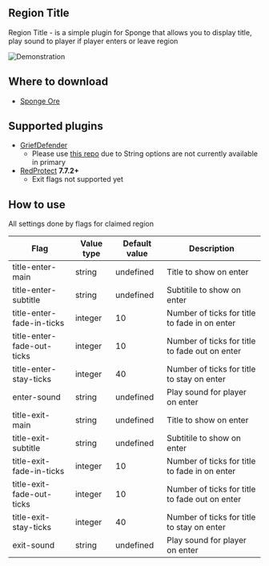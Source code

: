 ## Region Title
Region Title - is a simple plugin for Sponge that allows you to display title, play sound
to player if player enters or leave region

![Demonstration](https://i.imgur.com/SkkoqtT.gif)

## Where to download
* [Sponge Ore](https://ore.spongepowered.org/WGOS/Region-Title/versions)

## Supported plugins
* [GriefDefender](https://github.com/bloodmc/GriefDefender)
    * Please use [this repo](https://github.com/WGOS/GriefDefender) due to String options are not currently available in primary 
* [RedProtect](https://github.com/FabioZumbi12/RedProtect) **7.7.2+**
    * Exit flags not supported yet

## How to use
All settings done by flags for claimed region

| Flag                       | Value type | Default value | Description                                    |
|----------------------------|------------|---------------|------------------------------------------------|
| title-enter-main           | string     | undefined     | Title to show on enter                         |
| title-enter-subtitle       | string     | undefined     | Subtitile to show on enter                     |
| title-enter-fade-in-ticks  | integer    | 10            | Number of ticks for title to fade in on enter  |
| title-enter-fade-out-ticks | integer    | 10            | Number of ticks for title to fade out on enter |
| title-enter-stay-ticks     | integer    | 40            | Number of ticks for title to stay on enter     |
| enter-sound                | string     | undefined     | Play sound for player on enter                 |
| title-exit-main            | string     | undefined     | Title to show on enter                         |
| title-exit-subtitle        | string     | undefined     | Subtitile to show on enter                     |
| title-exit-fade-in-ticks   | integer    | 10            | Number of ticks for title to fade in on enter  |
| title-exit-fade-out-ticks  | integer    | 10            | Number of ticks for title to fade out on enter |
| title-exit-stay-ticks      | integer    | 40            | Number of ticks for title to stay on enter     |
| exit-sound                 | string     | undefined     | Play sound for player on enter                 |